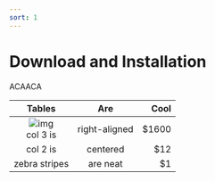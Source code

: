 ```yaml
---
sort: 1
---
```

# Download and Installation

ACAACA

| Tables        | Are           | Cool  |
| :-------------: |:-------------:| -----:|
| ![img](https://user-images.githubusercontent.com/2461619/60157660-95571180-97ef-11e9-8173-fa41a4092345.png)<br>col 3 is | right-aligned | $1600 |
| col 2 is      | centered      |   $12 |
| zebra stripes | are neat      |    $1 |

